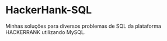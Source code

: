 # HackerHank-SQL


Minhas soluções para diversos problemas de SQL da plataforma HACKERRANK utilizando MySQL.

